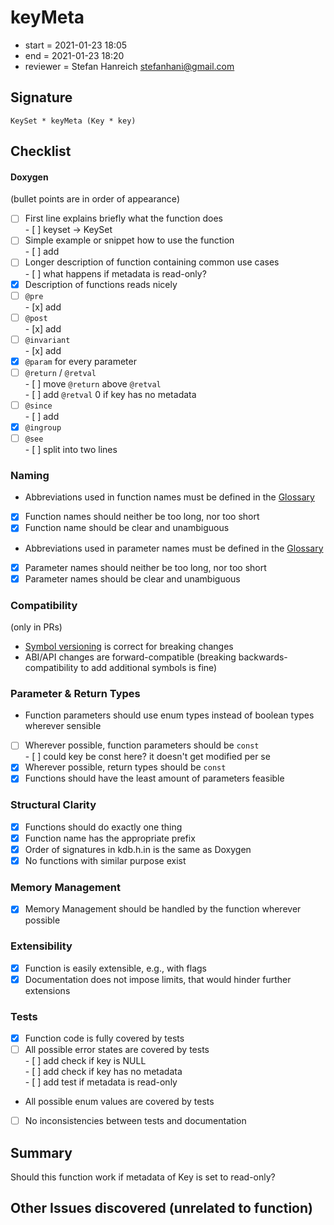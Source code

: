 # keyMeta

- start = 2021-01-23 18:05
- end = 2021-01-23 18:20
- reviewer = Stefan Hanreich <stefanhani@gmail.com>

## Signature

`KeySet * keyMeta (Key * key)`

## Checklist

#### Doxygen

(bullet points are in order of appearance)

- [ ] First line explains briefly what the function does  
       - [ ] keyset -> KeySet
- [ ] Simple example or snippet how to use the function  
       - [ ] add
- [ ] Longer description of function containing common use cases  
       - [ ] what happens if metadata is read-only?
- [x] Description of functions reads nicely
- [ ] `@pre`  
       - [x] add
- [ ] `@post`  
       - [x] add
- [ ] `@invariant`  
       - [x] add
- [x] `@param` for every parameter
- [ ] `@return` / `@retval`  
       - [ ] move `@return` above `@retval`  
       - [ ] add `@retval` 0 if key has no metadata
- [ ] `@since`  
       - [ ] add
- [x] `@ingroup`
- [ ] `@see`  
       - [ ] split into two lines

### Naming

- Abbreviations used in function names must be defined in the
  [Glossary](/doc/help/elektra-glossary.md)
- [x] Function names should neither be too long, nor too short
- [x] Function name should be clear and unambiguous
- Abbreviations used in parameter names must be defined in the
  [Glossary](/doc/help/elektra-glossary.md)
- [x] Parameter names should neither be too long, nor too short
- [x] Parameter names should be clear and unambiguous

### Compatibility

(only in PRs)

- [Symbol versioning](/doc/dev/symbol-versioning.md)
  is correct for breaking changes
- ABI/API changes are forward-compatible (breaking backwards-compatibility
  to add additional symbols is fine)

### Parameter & Return Types

- Function parameters should use enum types instead of boolean types
  wherever sensible
- [ ] Wherever possible, function parameters should be `const`  
       - [ ] could key be const here? it doesn't get modified per se
- [x] Wherever possible, return types should be `const`
- [x] Functions should have the least amount of parameters feasible

### Structural Clarity

- [x] Functions should do exactly one thing
- [x] Function name has the appropriate prefix
- [x] Order of signatures in kdb.h.in is the same as Doxygen
- [x] No functions with similar purpose exist

### Memory Management

- [x] Memory Management should be handled by the function wherever possible

### Extensibility

- [x] Function is easily extensible, e.g., with flags
- [x] Documentation does not impose limits, that would hinder further extensions

### Tests

- [x] Function code is fully covered by tests
- [ ] All possible error states are covered by tests  
       - [ ] add check if key is NULL  
       - [ ] add check if key has no metadata  
       - [ ] add test if metadata is read-only
- All possible enum values are covered by tests
- [ ] No inconsistencies between tests and documentation

## Summary

Should this function work if metadata of Key is set to read-only?

## Other Issues discovered (unrelated to function)
